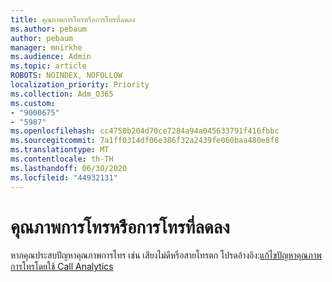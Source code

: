 ```yaml
---
title: คุณภาพการโทรหรือการโทรที่ลดลง
ms.author: pebaum
author: pebaum
manager: mnirkhe
ms.audience: Admin
ms.topic: article
ROBOTS: NOINDEX, NOFOLLOW
localization_priority: Priority
ms.collection: Adm_O365
ms.custom:
- "9000675"
- "5987"
ms.openlocfilehash: cc4750b204d70ce7284a94a045633791f416fbbc
ms.sourcegitcommit: 7a1ff0314df06e386f32a2439fe060baa480e8f8
ms.translationtype: MT
ms.contentlocale: th-TH
ms.lasthandoff: 06/30/2020
ms.locfileid: "44932131"
---
```

# <a name="call-quality-or-dropped-calls"></a>คุณภาพการโทรหรือการโทรที่ลดลง

หากคุณประสบปัญหาคุณภาพการโทร เช่น เสียงไม่ดีหรือสายโทรตก โปรดอ้างอิง:[แก้ไขปัญหาคุณภาพการโทรโดยใช้ Call Analytics](https://docs.microsoft.com/microsoftteams/use-call-analytics-to-troubleshoot-poor-call-quality#troubleshoot-call-quality-problems-using-call-analytics)